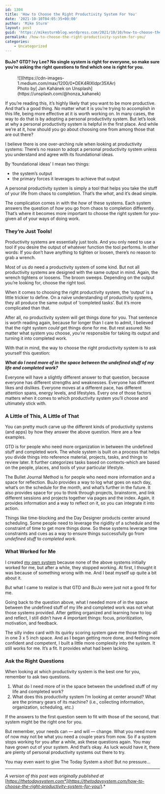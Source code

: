 ```yaml
---
id: 1304
title: 'How to Choose the Right Productivity System For You'
date: '2021-10-10T04:05:35+00:00'
author: 'Mike Sturm'
layout: post
guid: 'https://mikesturmblog.wordpress.com/2021/10/10/how-to-choose-the-right-productivity-system-for-you/'
permalink: /how-to-choose-the-right-productivity-system-for-you/
categories:
    - Uncategorized
---
```


#### BuJo? GTD? Ivy Lee? No single system is right for everyone, so make sure you’re asking the right questions to find which one is right for you.

<figure class="wp-caption">![](https://cdn-images-1.medium.com/max/1200/0*DEK4RIXldpr35XAr)<figcaption class="wp-caption-text">Photo by[ Jan Kahánek on Unsplash](https://unsplash.com/@honza_kahanek)</figcaption></figure>If you’re reading this, it’s highly likely that you want to be more productive. And that’s a good thing. No matter what it is you’re trying to accomplish in this life, being more effective at it is worth working on. In many cases, the way to do that is by adopting a personal productivity system. But let’s look at why a personal productivity system is helpful in the first place. And while we’re at it, how should you go about choosing one from among those that are out there?

I believe there is one over-arching rule when looking at productivity systems: There’s no reason to adopt a personal productivity system unless you understand and agree with its foundational ideas.

By ‘foundational ideas’ I mean two things:

- the system’s output
- the primary forces it leverages to achieve that output

A personal productivity system is simply a tool that helps you take the stuff of your life from chaos to completion. That’s the *what*, and it’s dead simple.

The complication comes in with the *how* of these systems. Each system answers the question of *how* you go from chaos to completion differently. That’s where it becomes more important to choose the right system for you-given all of your ways of doing work.

### They’re Just Tools!

Productivity systems are essentially just tools. And you only need to use a tool if you desire the output of whatever function the tool performs. In other words: If you don’t have anything to tighten or loosen, there’s no reason to grab a wrench.

Most of us *do* need a productivity system of some kind. But not all productivity systems are designed with the same output in mind. Again, the wrench tightens or loosens. The broom sweeps. Depending on the output you’re looking for, choose the right tool.

When it comes to choosing the right productivity system, the ‘output’ is a little trickier to define. On a naïve understanding of productivity systems, they all produce the same output of ‘completed tasks’. But it’s more complicated than that.

After all, no productivity system will get things done for you. That sentence is worth reading again, because for longer than I care to admit, I believed that the right system *could* get things done for me. But rest assured: No matter what system you choose, *you’re* responsible for taking its output and turning it into completed work.

With that in mind, the way to choose the right productivity system is to ask yourself this question:

***What* *do I need more of in the space between the undefined stuff of my life and completed work?***

Everyone will have a slightly different answer to that question, because everyone has different strengths and weaknesses. Everyone has different likes and dislikes. Everyone moves at a different pace, has different attention spans, energy levels, and lifestyles. Every one of those factors matters when it comes to which productivity system you’ll choose and ultimately stick with.

### A Little of This, A Little of That

You can pretty much carve up the different kinds of productivity systems (and apps) by how they answer the above question. Here are a few examples.

GTD is for people who need more organization in between the undefined stuff and completed work. The whole system is built on a process that helps you divide things into reference material, projects, tasks, and things to review later. It further categorizes tasks based on contexts-which are based on the people, places, and tools of your particular lifestyle.

The Bullet Journal Method is for people who need more information and a space for reflection. BuJo provides a way to log what goes on each day, what’s on the schedule for the month, and what’s further in the future. It also provides space for you to think through projects, brainstorm, and link different sessions and projects together via pages and the index. Again, it provides information and a way to reflect on it, so you can integrate it into action.

Things like time-blocking and the Day Designer products center around scheduling. Some people need to leverage the rigidity of a schedule and the constraint of time to get more things done. So these systems leverage time constraints and cues as a way to ensure things successfully go from *undefined stuff* to *completed work*.

### What Worked for Me

I created [my own system](https://thetodaysystem.com) because none of the above systems initially worked for me, but after a while, they stopped working. At first, I thought it was because of something wrong with me. And I beat myself up quite a bit about it.

But what I came to realize is that GTD and BuJo were just not a good fit for me.

Going back to the question above, what I needed more of in the space between the undefined stuff of my life and completed work was not what those systems provided. After getting organized and learning how to log and reflect, I still didn’t have 4 important things: focus, prioritization, motivation, and feedback.

The silly index card with its quirky scoring system gave me those things-all in one 3 x 5 inch space. And as I began getting more done, and feeling more confident and competent, I built a little more complexity into the system. It still works for me. It’s a fit. It provides what had been lacking.

### Ask the Right Questions

When looking at which productivity system is the best one for you, remember to ask two questions.

1. What do I need more of in the space between the undefined stuff of my life and completed work?
2. What does this productivity system I’m looking at center around? What are the primary gears of its machine? (i.e., collecting information, organization, scheduling, etc.)

If the answers to the first question seem to fit with those of the second, that system might be the right one for you.

But remember, your needs can — and will — change. What you need more of now may not be what you need a couple years from now. So if a system stops working for you after a while, ask these questions again. You may have grown out of your system. And that’s okay. As luck would have it, there are plenty of personal productivity systems out there to try.

You may even want to give The Today System a shot! But no pressure…

---

*A version of this post was originally published at* [*https://thetodaysystem.com*](https://thetodaysystem.com/how-to-choose-the-right-productivity-system-for-you/)*.*